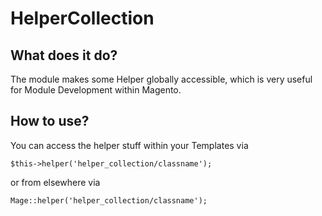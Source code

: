 # HelperCollection

## What does it do?

The module makes some Helper globally accessible, which is very useful for Module Development within Magento.

## How to use?

You can access the helper stuff within your Templates via

	$this->helper('helper_collection/classname');

or from elsewhere via

	Mage::helper('helper_collection/classname');